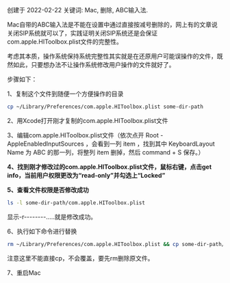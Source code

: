创建于 2022-02-22
关键词: Mac, 删除, ABC输入法.

Mac自带的ABC输入法是不能在设置中通过直接按减号删除的，网上有的文章说关闭SIP系统就可以了，实践证明关闭SIP系统还是会保证com.apple.HIToolbox.plist文件的完整性。

考虑其本质，操作系统保持系统完整性其实就是在还原用户可能误操作的文件，既然如此，只要想办法不让操作系统修改用户操作的文件就好了。

步骤如下：

1、复制这个文件到随便一个方便操作的目录

```bash
cp ~/Library/Preferences/com.apple.HIToolbox.plist some-dir-path
```

2、用Xcode打开刚才复制的com.apple.HIToolbox.plist文件

3、编辑com.apple.HIToolbox.plist文件（依次点开 Root - AppleEnabledInputSources ，会看到一列 item ，找到其中 KeyboardLayout Name 为 ABC 的那一列，将整列 item 删掉，然后 command + S 保存。）

**4、找到刚才修改过的com.apple.HIToolbox.plist文件，鼠标右键，点击get info，当前用户权限更改为“read-only”并勾选上“Locked”**

**5、查看文件权限是否修改成功**
```bash
ls -l some-dir-path/com.apple.HIToolbox.plist
```

显示-r--------.....就是修改成功。

6、执行如下命令进行替换

```bash
rm ~/Library/Preferences/com.apple.HIToolbox.plist && cp some-dir-path/com.apple.HIToolbox.plist ~/Library/Preferences/ 
```

 注意这里不能直接cp，不会覆盖，要先rm删除原文件。

7、重启Mac